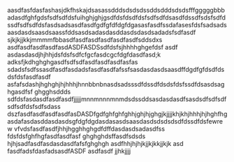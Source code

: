 aasdfasfdasfashasjdkfhskajdsasassdddsdsdsdssddsdddsdsdsfffgggggbbbadasdfghfgdsfsdfsdfdsfuihghjghjgsdfdsfdsdfdsfsdfsdfdsasdfdssdfsdsfsdfdssdfsdfsdfdsfasdsadsasdfasdfgdfgfdfdgfdgasasfasdfssdafasesfdsfsadsadsaasdasdsaasdsaassfddsasdsadasdasddasdsdasdsadadsfsdfasdf sjkjkjjkkjmmmmfbbasdfasdfasdfasdfasdfasdfsddsdxs
asdfasdfasdfasdfasdASDFASDSsdfdsfsjhhhhghgefdsf
asdf asdasdasdjhjhhjdsfdsfsdfcfgcfasdcgcfdgfdasdfasd;k adksfjkdhghghgasdfsdfsdfasdfasdfasdfasfas
sdadsfsdfssasdfasdfasdadsfasdfasdfafssfsasdasdasdsaasdffdgdfgfdsdfdsdsfdsfasdfasdf
asfafsdashjhghghjhjhhhjhnnbbnbnasdsadsssdfdssdfdsdsfdsfssdfdsasdsaghgasdfsf
ghgghsddds
sdfdsfasdasdfasdfasdfjjjjjmnnmnnnmnmdsdssddsasdasdasdfsasdsdfsdfsdfsdfsdfdsfsdfsdass
dszfasdfasdfasdfasdfasDASDfgdfghfghfghhjghjhjghgjkjjjjkhjkhjhhhjhjhghfhgasdafasdasddasdasdsgfdgfdgdasdasasdsaasdasdsdsdsdsdfdssdfdsfewrew
vfvdsfasdfasdfjhhjhgghhghgdfdffdasdasdsadasdfss
fdsfdsfghfhgfasdfasdfasf
ghghghdsffasdfsdsds
hjhjsadfasdfasdasdasdfafsfghghgh
asdfhhjhjhjkjjkjkkjjkjk
asd
fasdfadsfdasfadsasdfASDF
asdfasdf
jjhkjjjj
